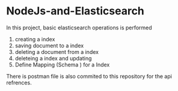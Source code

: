 # NodeJs-and-Elasticsearch

In this project, basic elasticsearch operations is performed
1. creating a index
2. saving document to a index
3. deleting a document from a index
4. deleteing a index and updating
5. Define Mapping (Schema ) for a Index 

There is postman file is also commited to this repository for the api refrences.
